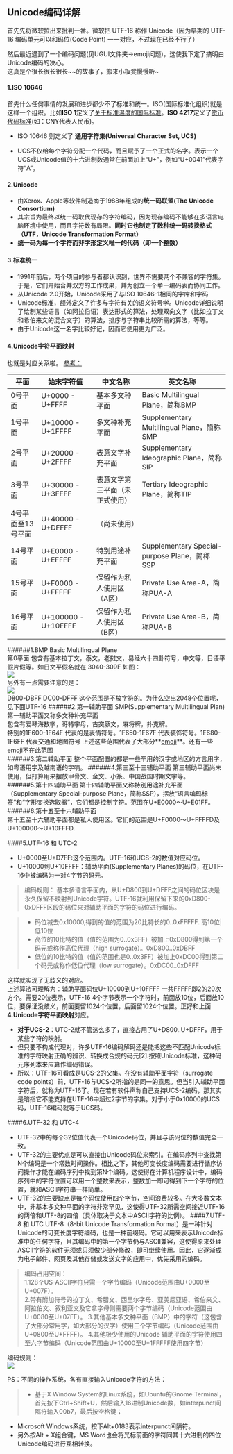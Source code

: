 ## Unicode编码详解
首先先将微软拉出来批判一番。微软把 UTF-16 称作 Unicode（因为早期的 UTF-16 编码单元可以和码位(Code Point) 一一对应，不过现在已经不行了）  

然后最近遇到了一个编码问题(见UGUI文件夹->emoji问题)，这使我下定了搞明白Unicode编码的决心。  
这真是个很长很长很长~~的故事了，搬来小板凳慢慢听~  

#### 1.ISO 10646
首先什么任何事情的发展和进步都少不了标准和统一。ISO(国际标准化组织)就是这样一个组织。比如**ISO 1**定义了[关于标准温度的国际标准](https://zh.wikipedia.org/wiki/ISO_1)。**ISO 4217**定义了[货币代码标准](https://zh.wikipedia.org/wiki/ISO_4217)(如：CNY代表人民币)。   

* ISO 10646 则定义了 **通用字符集(Universal Character Set, UCS)**  

* UCS不仅给每个字符分配一个代码，而且赋予了一个正式的名字。表示一个UCS或Unicode值的十六进制数通常在前面加上“U+”，例如“U+0041”代表字符“A”。   
#### 2.Unicode
* 由Xerox、Apple等软件制造商于1988年组成的**统一码联盟(The Unicode Consortium)**
* 其宗旨为最终以统一码取代现存的字符编码，因为现存编码不能够在多语言电脑环境中使用，而且字符数有局限。**同时它也制定了数种统一码转换格式（UTF，Unicode Transformation Format）**
* **统一码为每一个字符而非字形定义唯一的代码（即一个整数）**
#### 3.标准统一  

* 1991年前后，两个项目的参与者都认识到，世界不需要两个不兼容的字符集。于是，它们开始合并双方的工作成果，并为创立一个单一编码表而协同工作。
* 从Unicode 2.0开始，Unicode采用了与ISO 10646-1相同的字库和字码
* Unicode标准，额外定义了许多与字符有关的语义符号学。Unicode详细说明了绘制某些语言（如阿拉伯语）表达形式的算法，处理双向文字（比如拉丁文和希伯来文的混合文字）的算法，排序与字符串比较所需的算法，等等。
* 由于Unicode这一名字比较好记，因而它使用更为广泛。  
#### 4.Unicode字符平面映射  
也就是对应关系啦。
[参考：](https://zh.wikipedia.org/wiki/Unicode%E5%AD%97%E7%AC%A6%E5%B9%B3%E9%9D%A2%E6%98%A0%E5%B0%84#%E5%9F%BA%E6%9C%AC%E5%A4%9A%E6%96%87%E7%A7%8D%E5%B9%B3%E9%9D%A2)  

平面	|始末字符值|中文名称|英文名称
--|--|--|--
0号平面 |U+0000 - U+FFFF	|基本多文种平面						|Basic Multilingual Plane，简称BMP
1号平面 |U+10000 - U+1FFFF	|多文种补充平面						|Supplementary Multilingual Plane，简称SMP
2号平面 |U+20000 - U+2FFFF	|表意文字补充平面					|Supplementary Ideographic Plane，简称SIP
3号平面 |U+30000 - U+3FFFF	|表意文字第三平面（未正式使用）		|Tertiary Ideographic Plane，简称TIP
4号平面至13号平面|U+40000 - U+DFFFF	|（尚未使用）	                    |
14号平面|U+E0000 - U+EFFFF	|特别用途补充平面					|Supplementary Special-purpose Plane，简称SSP
15号平面|U+F0000 - U+FFFFF	|保留作为私人使用区（A区）			|Private Use Area-A，简称PUA-A
16号平面|U+100000 - U+10FFFF|	保留作为私人使用区（B区）		|Private Use Area-B，简称PUA-B	

######1.BMP Basic Multilingual Plane  
第0平面
包含有基本拉丁文，泰文，老挝文，易经六十四卦符号，中文等，日语平假片假等。如日文平假名就在 3040-309F 如图：  
![](pic/5.png)  
另外有一点需要注意的是：  
![](pic/6.png)  
D800-DBFF DC00-DFFF 这个范围是不放字符的。为什么空出2048个位置呢，见下面UTF-16
######2.第一辅助平面 SMP(Supplementary Multilingual Plan) 
第一辅助平面又称多文种补充平面  
包含有爱琴海数字，哥特字母，古突厥文，麻将牌，扑克牌。  
特别的1F600-1F64F 代表的是表情符号。1F650-1F67F 代表装饰符号。1F680-1F6FF 代表交通和地图符号 上述这些范围代表了大部分**[emoji](https://zh.wikipedia.org/wiki/%E8%A1%A8%E6%83%85%E5%9B%BE%E6%A0%87)**。还有一些emoji不在此范围  
######3.第二辅助平面
整个平面配置的都是一些罕用的汉字或地区的方言用字，如粤语用字及越南语的字喃。
######4.第三至十三辅助平面
第三辅助平面尚未使用，但打算用来摆放甲骨文、金文、小篆、中国战国时期文字等。  
######5.第十四辅助平面
第十四辅助平面又称特别用途补充平面（Supplementary Special-purpose Plane，简称SSP），摆放“语言编码标签”和“字形变换选取器”，它们都是控制字符。范围在U+E0000～U+E01FF。 
######6.第十五至十六辅助平面  
第十五至十六辅助平面都是私人使用区。它们的范围是U+F0000～U+FFFFD及U+100000～U+10FFFD.

####5.UTF-16 和 UTC-2
* U+0000至U+D7FF:这个范围内。UTF-16和UCS-2的数值对应码位。  
* U+10000到U+10FFFF：辅助平面(Supplementary Planes)的码位，在UTF-16中被编码为一对4字节的码元。
>编码规则：
基本多语言平面内，从U+D800到U+DFFF之间的码位区块是永久保留不映射到Unicode字符。UTF-16就利用保留下来的0xD800-0xDFFF区段的码位来对辅助平面的字符的码位进行编码。  

>* 码位减去0x10000,得到的值的范围为20比特长的0..0xFFFFF. 高10位|低10位
>* 高位的10比特的值（值的范围为0..0x3FF）被加上0xD800得到第一个码元或称作高位代理（high surrogate）。0xD800..0xDBFF
>* 低位的10比特的值（值的范围也是0..0x3FF）被加上0xDC00得到第二个码元或称作低位代理（low surrogate）。0xDC00..0xDFFF  

这样就实现了无歧义的对应。  
上述算法可理解为：辅助平面码位U+10000到U+10FFFF 一共FFFFF即2的20次方个。需要20位表示，UTF-16 4个字节表示一个字符时，前面放10位，后面放10位，要保证没歧义，前面要留1024个位置，后面留1024个位置。正好和上面**4.Unicode字符平面映射**对应。

* **对于UCS-2**：UTC-2就不管这么多了，直接占用了U+D800..U+DFFF，用于某些字符的映射。  
* 但只要不构成代理对，许多UTF-16编码解码还是能把这些不匹配Unicode标准的字符映射正确的辨识、转换成合规的码元[2].按照Unicode标准，这种码元序列本来应算作编码错误。  
* 所以：UTF-16可看成是UCS-2的父集。在没有辅助平面字符（surrogate code points）前，UTF-16与UCS-2所指的是同一的意思。但当引入辅助平面字符后，就称为UTF-16了。现在若有软件声称自己支持UCS-2编码，那其实是暗指它不能支持在UTF-16中超过2字节的字集。对于小于0x10000的UCS码，UTF-16编码就等于UCS码。

####6.UTF-32 和 UTC-4  
* UTF-32中的每个32位值代表一个Unicode码位，并且与该码位的数值完全一致。
* UTF-32的主要优点是可以直接由Unicode码位来索引。在编码序列中查找第N个编码是一个常数时间操作。相比之下，其他可变长度编码需要进行循序访问操作才能在编码序列中找到第N个编码。这使得在计算机程序设计中，编码序列中的字符位置可以用一个整数来表示，整数加一即可得到下一个字符的位置，就和ASCII字符串一样简单。  
* UTF-32的主要缺点是每个码位使用四个字节，空间浪费较多。在大多数文本中，非基本多文种平面的字符非常罕见，这使得UTF-32所需空间接近UTF-16的两倍和UTF-8的四倍（具体取决于文本中ASCII字符的比例）。
####7.UTF-8 和 UTC
UTF-8（8-bit Unicode Transformation Format）是一种针对Unicode的可变长度字符编码，也是一种前缀码。它可以用来表示Unicode标准中的任何字符，且其编码中的第一个字节仍与ASCII兼容，这使得原来处理ASCII字符的软件无须或只须做少部分修改，即可继续使用。因此，它逐渐成为电子邮件、网页及其他存储或发送文字的应用中，优先采用的编码。
> 编码占用空间：   
> 1.128个US-ASCII字符只需一个字节编码（Unicode范围由U+0000至U+007F）。  
> 2.带有附加符号的拉丁文、希腊文、西里尔字母、亚美尼亚语、希伯来文、阿拉伯文、叙利亚文及它拿字母则需要两个字节编码（Unicode范围由U+0080至U+07FF）。
> 3.其他基本多文种平面（BMP）中的字符（这包含了大部分常用字，如大部分的汉字）使用三个字节编码（Unicode范围由U+0800至U+FFFF）。
> 4.其他极少使用的Unicode 辅助平面的字符使用四至六字节编码（Unicode范围由U+10000至U+1FFFFF使用四字节）  

编码规则：  
![](pic/7.png)

PS：不同的操作系统，各有直接输入Unicode字符的方法：  
> * 基于X Window System的Linux系统，如Ubuntu的Gnome Terminal，首先按下Ctrl+Shift+U，然后输入16进制Unicode数，如interpunct间隔符输入00b7，最后按空格键；
* Microsoft Windows系统，按下Alt+0183表示interpunct间隔符。
* 另外按Alt + X组合键，MS Word也会将光标前面的字符同其十六进制的四位Unicode编码进行互相转换。